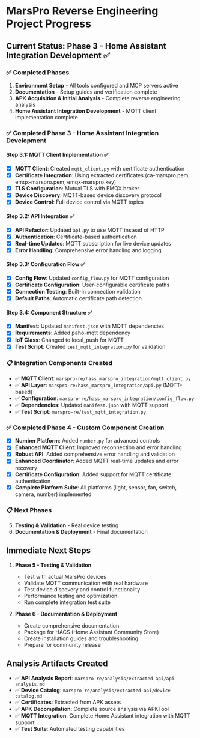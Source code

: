 # MarsPro Reverse Engineering Project Progress

## Current Status: Phase 3 - Home Assistant Integration Development ✅

### ✅ Completed Phases
1. **Environment Setup** - All tools configured and MCP servers active
2. **Documentation** - Setup guides and verification complete
3. **APK Acquisition & Initial Analysis** - Complete reverse engineering analysis
4. **Home Assistant Integration Development** - MQTT client implementation complete

### ✅ Completed Phase 3 - Home Assistant Integration Development

#### Step 3.1: MQTT Client Implementation ✅
- [x] **MQTT Client**: Created `mqtt_client.py` with certificate authentication
- [x] **Certificate Integration**: Using extracted certificates (ca-marspro.pem, emqx-marspro.pem, emqx-marspro.key)
- [x] **TLS Configuration**: Mutual TLS with EMQX broker
- [x] **Device Discovery**: MQTT-based device discovery protocol
- [x] **Device Control**: Full device control via MQTT topics

#### Step 3.2: API Integration ✅
- [x] **API Refactor**: Updated `api.py` to use MQTT instead of HTTP
- [x] **Authentication**: Certificate-based authentication
- [x] **Real-time Updates**: MQTT subscription for live device updates
- [x] **Error Handling**: Comprehensive error handling and logging

#### Step 3.3: Configuration Flow ✅
- [x] **Config Flow**: Updated `config_flow.py` for MQTT configuration
- [x] **Certificate Configuration**: User-configurable certificate paths
- [x] **Connection Testing**: Built-in connection validation
- [x] **Default Paths**: Automatic certificate path detection

#### Step 3.4: Component Structure ✅
- [x] **Manifest**: Updated `manifest.json` with MQTT dependencies
- [x] **Requirements**: Added paho-mqtt dependency
- [x] **IoT Class**: Changed to local_push for MQTT
- [x] **Test Script**: Created `test_mqtt_integration.py` for validation

### 📋 Integration Components Created
- ✅ **MQTT Client**: `marspro-re/hass_marspro_integration/mqtt_client.py`
- ✅ **API Layer**: `marspro-re/hass_marspro_integration/api.py` (MQTT-based)
- ✅ **Configuration**: `marspro-re/hass_marspro_integration/config_flow.py`
- ✅ **Dependencies**: Updated `manifest.json` with MQTT support
- ✅ **Test Script**: `marspro-re/test_mqtt_integration.py`

### ✅ Completed Phase 4 - Custom Component Creation
- [x] **Number Platform**: Added `number.py` for advanced controls
- [x] **Enhanced MQTT Client**: Improved reconnection and error handling
- [x] **Robust API**: Added comprehensive error handling and validation
- [x] **Enhanced Coordinator**: Added MQTT real-time updates and error recovery
- [x] **Certificate Configuration**: Added support for MQTT certificate authentication
- [x] **Complete Platform Suite**: All platforms (light, sensor, fan, switch, camera, number) implemented

### 📋 Next Phases
5. **Testing & Validation** - Real device testing
6. **Documentation & Deployment** - Final documentation

## Immediate Next Steps
1. **Phase 5 - Testing & Validation**
   - Test with actual MarsPro devices
   - Validate MQTT communication with real hardware
   - Test device discovery and control functionality
   - Performance testing and optimization
   - Run complete integration test suite

2. **Phase 6 - Documentation & Deployment**
   - Create comprehensive documentation
   - Package for HACS (Home Assistant Community Store)
   - Create installation guides and troubleshooting
   - Prepare for community release

## Analysis Artifacts Created
- ✅ **API Analysis Report**: `marspro-re/analysis/extracted-api/api-analysis.md`
- ✅ **Device Catalog**: `marspro-re/analysis/extracted-api/device-catalog.md`
- ✅ **Certificates**: Extracted from APK assets
- ✅ **APK Decompilation**: Complete source analysis via APKTool
- ✅ **MQTT Integration**: Complete Home Assistant integration with MQTT support
- ✅ **Test Suite**: Automated testing capabilities
